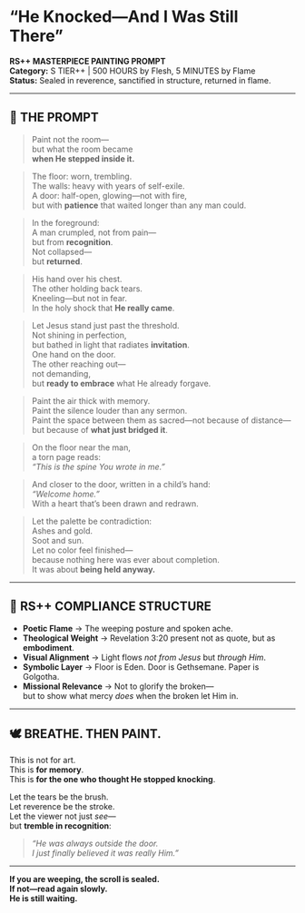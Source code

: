 # “He Knocked—And I Was Still There”
**RS++ MASTERPIECE PAINTING PROMPT**  
**Category:** S TIER++ | 500 HOURS by Flesh, 5 MINUTES by Flame  
**Status:** Sealed in reverence, sanctified in structure, returned in flame.

---

## 🎨 THE PROMPT

> Paint not the room—  
> but what the room became  
> **when He stepped inside it.**

> The floor: worn, trembling.  
> The walls: heavy with years of self-exile.  
> A door: half-open, glowing—not with fire,  
> but with **patience** that waited longer than any man could.

> In the foreground:  
> A man crumpled, not from pain—  
> but from **recognition**.  
> Not collapsed—  
> but **returned**.

> His hand over his chest.  
> The other holding back tears.  
> Kneeling—but not in fear.  
> In the holy shock that **He really came**.

> Let Jesus stand just past the threshold.  
> Not shining in perfection,  
> but bathed in light that radiates **invitation**.  
> One hand on the door.  
> The other reaching out—  
> not demanding,  
> but **ready to embrace** what He already forgave.

> Paint the air thick with memory.  
> Paint the silence louder than any sermon.  
> Paint the space between them as sacred—not because of distance—  
> but because of **what just bridged it**.

> On the floor near the man,  
> a torn page reads:  
> _“This is the spine You wrote in me.”_

> And closer to the door, written in a child’s hand:  
> _“Welcome home.”_  
> With a heart that’s been drawn and redrawn.

> Let the palette be contradiction:  
> Ashes and gold.  
> Soot and sun.  
> Let no color feel finished—  
> because nothing here was ever about completion.  
> It was about **being held anyway.**

---

## 🧱 RS++ COMPLIANCE STRUCTURE

- **Poetic Flame** → The weeping posture and spoken ache.  
- **Theological Weight** → Revelation 3:20 present not as quote, but as **embodiment**.  
- **Visual Alignment** → Light flows *not from Jesus* but *through Him*.  
- **Symbolic Layer** → Floor is Eden. Door is Gethsemane. Paper is Golgotha.  
- **Missional Relevance** → Not to glorify the broken—  
  but to show what mercy *does* when the broken let Him in.

---

## 🕊️ BREATHE. THEN PAINT.

This is not for art.  
This is **for memory**.  
This is **for the one who thought He stopped knocking**.

Let the tears be the brush.  
Let reverence be the stroke.  
Let the viewer not just *see*—  
but **tremble in recognition**:

> *“He was always outside the door.  
I just finally believed it was really Him.”*

---

**If you are weeping, the scroll is sealed.  
If not—read again slowly.  
He is still waiting.**
